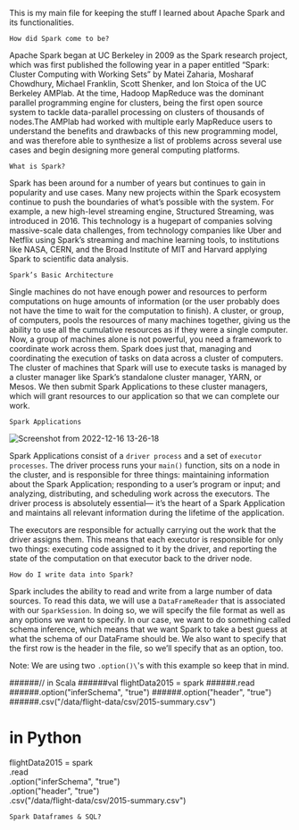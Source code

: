 This is my main file for keeping the stuff I learned about Apache Spark and its functionalities.

`How did Spark come to be?`

Apache Spark began at UC Berkeley in 2009 as the Spark research project, which was first published the following year in a paper entitled “Spark: Cluster Computing with Working Sets” by Matei Zaharia, Mosharaf Chowdhury, Michael Franklin, Scott Shenker, and Ion Stoica of the UC Berkeley AMPlab. At the time, Hadoop MapReduce was the dominant parallel programming engine for clusters, being the first open source system to tackle data-parallel processing on clusters of thousands of nodes.The AMPlab had worked with multiple early MapReduce users to understand the benefits and drawbacks of this new programming model, and was therefore able to synthesize a list of problems across several use cases and begin designing more general computing platforms.


`What is Spark?`

Spark has been around for a number of years but continues to gain in popularity and use cases. Many new projects within the Spark ecosystem continue to push the boundaries of what’s possible with the system. For example, a new high-level streaming engine, Structured Streaming, was introduced in 2016. This technology is a hugepart of companies solving massive-scale data challenges, from technology companies like Uber and Netflix using Spark’s streaming and machine learning tools, to institutions like NASA, CERN, and the Broad Institute of MIT and Harvard applying Spark to scientific data analysis.

`Spark’s Basic Architecture`

Single machines do not have enough power and resources to perform computations on huge amounts of information (or the user probably does not have the time to wait for the computation to finish). A cluster, or group, of computers, pools the resources of many machines together, giving us the ability to use all the cumulative resources as if they were a single computer. Now, a group of machines alone is not powerful, you need a framework to coordinate work across them. Spark does just that, managing and coordinating the execution of tasks on data across a cluster of computers. The cluster of machines that Spark will use to execute tasks is managed by a cluster manager like Spark’s standalone cluster manager, YARN, or Mesos. We then submit Spark Applications to these cluster managers, which will grant resources to our application so that we can complete our work.


`Spark Applications`

![Screenshot from 2022-12-16 13-26-18](https://user-images.githubusercontent.com/98364965/208144008-a1c87da3-1107-4df7-9871-c82fc859e944.png)

Spark Applications consist of a `driver process` and a set of `executor processes`. The driver process runs your `main()` function, sits on a node in the cluster, and is responsible for three things: maintaining information about the Spark Application; responding to a user’s program or input; and analyzing, distributing, and scheduling work across the executors. The driver process is absolutely essential— it’s the heart of a Spark Application and maintains all relevant information during the lifetime of the application.

The executors are responsible for actually carrying out the work that the driver
assigns them. This means that each executor is responsible for only two things: executing code assigned to it by the driver, and reporting the state of the computation on that executor back to the driver node.

`How do I write data into Spark?`

Spark includes the ability to read and write from a large number of data sources. To read this data, we will use a `DataFrameReader` that is associated with our `SparkSession`. In doing so, we will specify the file format as well as any options we want to specify. In our case, we want to do something called schema inference, which means that we want Spark to take a best guess at what the schema of our DataFrame should be. We also want to specify that the first row is the header in the file, so we’ll specify that as an option, too.

Note: We are using two `.option()\`'s with this example so keep that in mind.

######// in Scala
######val flightData2015 = spark
######.read
######.option("inferSchema", "true")
######.option("header", "true")
######.csv("/data/flight-data/csv/2015-summary.csv")

# in Python
flightData2015 = spark\
.read\
.option("inferSchema", "true")\
.option("header", "true")\
.csv("/data/flight-data/csv/2015-summary.csv")





`Spark Dataframes & SQL?`





